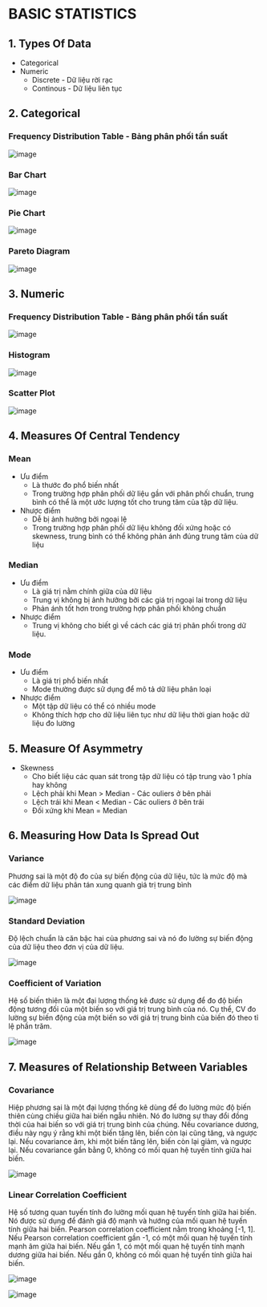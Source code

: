 # BASIC STATISTICS

## 1. Types Of Data
- Categorical
- Numeric
  - Discrete - Dữ liệu rời rạc
  - Continous - Dữ liệu liên tục

## 2. Categorical

### Frequency Distribution Table - Bảng phân phối tần suất

![image](https://github.com/tuanng1102/math-for-machine-learning/assets/147653892/d51ba826-e66f-410c-863e-ebfd34a62a8d)

### Bar Chart

![image](https://github.com/tuanng1102/math-for-machine-learning/assets/147653892/e20e2b5a-a68c-4eb2-a83c-61a1b0e01cc5)

### Pie Chart

![image](https://github.com/tuanng1102/math-for-machine-learning/assets/147653892/5b8e60b1-abfe-4775-81bd-3a7ac14085bf)

### Pareto Diagram

![image](https://github.com/tuanng1102/math-for-machine-learning/assets/147653892/674ef092-ae71-49d9-a4fd-e0fd65196350)

## 3. Numeric

### Frequency Distribution Table - Bảng phân phối tần suất

![image](https://github.com/tuanng1102/math-for-machine-learning/assets/147653892/87ed0ab4-8a35-4398-846e-039ebe2d1c2c)

### Histogram

![image](https://github.com/tuanng1102/math-for-machine-learning/assets/147653892/9c9be1d7-5606-42dd-9a33-e19f7544000e)

### Scatter Plot

![image](https://github.com/tuanng1102/math-for-machine-learning/assets/147653892/231d76e6-473a-43b0-a331-4fdf22f6e5a9)

## 4. Measures Of Central Tendency
### Mean
- Ưu điểm
  - Là thước đo phổ biến nhất
  - Trong trường hợp phân phối dữ liệu gần với phân phối chuẩn, trung bình có thể là một ước lượng tốt cho trung tâm của tập dữ liệu.
- Nhược điểm
  - Dễ bị ảnh hưởng bởi ngoại lệ
  - Trong trường hợp phân phối dữ liệu không đối xứng hoặc có skewness, trung bình có thể không phản ánh đúng trung tâm của dữ liệu
### Median
- Ưu điểm
  - Là giá trị nằm chính giữa của dữ liệu
  - Trung vị không bị ảnh hưởng bởi các giá trị ngoại lai trong dữ liệu
  - Phản ánh tốt hơn trong trường hợp phân phối không chuẩn
- Nhược điểm
  - Trung vị không cho biết gì về cách các giá trị phân phối trong dữ liệu.
### Mode
- Ưu điểm
  - Là giá trị phổ biến nhất
  - Mode thường được sử dụng để mô tả dữ liệu phân loại
- Nhược điểm
  - Một tập dữ liệu có thể có nhiều mode
  - Không thích hợp cho dữ liệu liên tục như dữ liệu thời gian hoặc dữ liệu đo lường

## 5. Measure Of Asymmetry
- Skewness
  - Cho biết liệu các quan sát trong tập dữ liệu có tập trung vào 1 phía hay không
  - Lệch phải khi Mean > Median - Các ouliers ở bên phải
  - Lệch trái khi Mean < Median - Các ouliers ở bên trái
  - Đối xứng khi Mean = Median
 
## 6. Measuring How Data Is Spread Out
### Variance
Phương sai là một độ đo của sự biến động của dữ liệu, tức là mức độ mà các điểm dữ liệu phân tán xung quanh giá trị trung bình

![image](https://github.com/tuanng1102/math-for-machine-learning/assets/147653892/f69d68d8-9fde-4b5b-8b27-bc19ac6df53d)

### Standard Deviation
Độ lệch chuẩn là căn bậc hai của phương sai và nó đo lường sự biến động của dữ liệu theo đơn vị của dữ liệu.

![image](https://github.com/tuanng1102/math-for-machine-learning/assets/147653892/b8b981cb-d4b1-42f7-973e-4452090d4fbf)

### Coefficient of Variation
Hệ số biến thiên là một đại lượng thống kê được sử dụng để đo độ biến động tương đối của một biến so với giá trị trung bình của nó. Cụ thể, CV đo lường sự biến động của một biến so với giá trị trung bình của biến đó theo tỉ lệ phần trăm.

![image](https://github.com/tuanng1102/math-for-machine-learning/assets/147653892/c3aa0a40-4999-48fe-b749-7c610343d316)

## 7. Measures of Relationship Between Variables

### Covariance
Hiệp phương sai là một đại lượng thống kê dùng để đo lường mức độ biến thiên cùng chiều giữa hai biến ngẫu nhiên. Nó đo lường sự thay đổi đồng thời của hai biến so với giá trị trung bình của chúng. Nếu covariance dương, điều này ngụ ý rằng khi một biến tăng lên, biến còn lại cũng tăng, và ngược lại. Nếu covariance âm, khi một biến tăng lên, biến còn lại giảm, và ngược lại. Nếu covariance gần bằng 0, không có mối quan hệ tuyến tính giữa hai biến.

![image](https://github.com/tuanng1102/math-for-machine-learning/assets/147653892/cb165d70-1f5a-45b4-945b-3e396f05dc19)


### Linear Correlation Coefficient
Hệ số tương quan tuyến tính đo lường mối quan hệ tuyến tính giữa hai biến. Nó được sử dụng để đánh giá độ mạnh và hướng của mối quan hệ tuyến tính giữa hai biến. Pearson correlation coefficient nằm trong khoảng [-1, 1]. Nếu Pearson correlation coefficient gần -1, có một mối quan hệ tuyến tính mạnh âm giữa hai biến. Nếu gần 1, có một mối quan hệ tuyến tính mạnh dương giữa hai biến. Nếu gần 0, không có mối quan hệ tuyến tính giữa hai biến.

![image](https://github.com/tuanng1102/math-for-machine-learning/assets/147653892/6f2428ff-895c-4835-9c58-bf2312813bcc)

![image](https://github.com/tuanng1102/math-for-machine-learning/assets/147653892/489ab42c-e079-40cd-a0f2-5af7a2cd7271)
